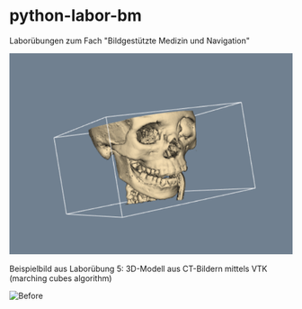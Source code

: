 # python-labor-bm
Laborübungen zum Fach "Bildgestützte Medizin und Navigation"

![MarchingCubes](marching_cubes.PNG)

Beispielbild aus Laborübung 5: 3D-Modell aus CT-Bildern mittels VTK (marching cubes algorithm)

![Before](Uebung8-Bildverarbeitung/before.png)
